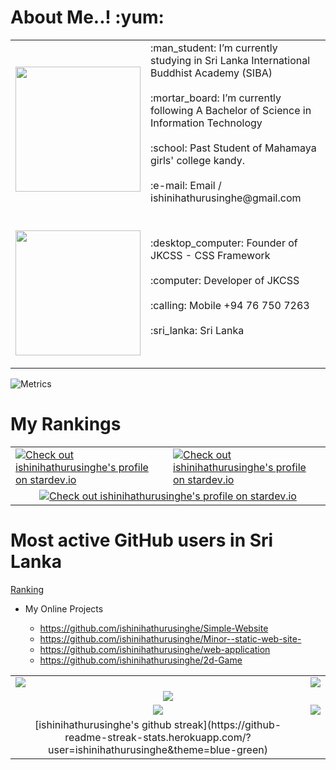 <h1>About Me..! :yum: </h1>
 
<table border="0">
  <tr>
    <td><p><img src="https://avatars.githubusercontent.com/u/101358580?v=4" style="width:200px;"></p></td>
    <td>      
       :man_student: I’m currently studying in Sri Lanka International Buddhist Academy (SIBA) <br><br>
       :mortar_board: I’m currently following A Bachelor of Science in Information Technology <br><br>
       :school: Past Student of Mahamaya girls' college kandy. <br><br>
       :e-mail: Email / ishinihathurusinghe@gmail.com  <br><br>   
    </td>
  </tr>
  <tr>
    <td><p><img src="https://avatars.githubusercontent.com/u/111488170?s=200&v=4" style="width:200px;"></p></td>
    <td>      
       :desktop_computer: Founder of JKCSS - CSS Framework <br><br>
       :computer: Developer of JKCSS <br><br>
       :calling: Mobile  +94 76 750 7263 <br><br>
       :sri_lanka: Sri Lanka  <br><br>        
    </td>

  </tr>
</table>

![Metrics](https://metrics.lecoq.io/ishinihathurusinghe?template=classic&base.indepth=true&base.hireable=true&repositories.forks=true&isocalendar=1&languages=1&lines=1&stars=1&followup=1&people=1&introduction=1&repositories=1&discussions=1&achievements=1&notable=1&activity=1&base=header%2C%20activity%2C%20community%2C%20repositories%2C%20metadata&base.indepth=true&base.hireable=true&repositories.batch=100&repositories.forks=true&repositories.affiliations=owner&isocalendar=false&isocalendar.duration=full-year&languages=false&languages.limit=8&languages.threshold=0%25&languages.other=false&languages.colors=github&languages.sections=most-used&languages.indepth=false&languages.analysis.timeout=15&languages.categories=markup%2C%20programming&languages.recent.categories=markup%2C%20programming&languages.recent.load=300&languages.recent.days=14&lines=false&lines.sections=base&lines.repositories.limit=4&lines.history.limit=1&stars=false&stars.limit=4&followup=false&followup.sections=repositories&followup.indepth=false&followup.archived=true&people=false&people.limit=24&people.identicons=false&people.identicons.hide=false&people.size=28&people.types=followers%2C%20following&people.shuffle=false&introduction=false&introduction.title=true&repositories=false&repositories.pinned=0&repositories.starred=0&repositories.random=0&repositories.order=featured%2C%20pinned%2C%20starred%2C%20random&discussions=false&discussions.categories=true&discussions.categories.limit=0&achievements=false&achievements.threshold=C&achievements.secrets=true&achievements.display=detailed&achievements.limit=0&notable=false&notable.from=organization&notable.repositories=false&notable.indepth=false&notable.types=commit&activity=false&activity.limit=5&activity.load=300&activity.days=14&activity.visibility=all&activity.timestamps=false&activity.filter=all&config.timezone=Asia%2FColombo&config.twemoji=true&config.octicon=true&config.display=large)

<h1>My Rankings</h1>

<table>
 <tr>
  <td>
   <a href="https://stardev.io/developers/ishinihathurusinghe"><img alt="Check out ishinihathurusinghe's profile on stardev.io" src="https://stardev.io/developers/ishinihathurusinghe/badge/languages/global.svg" /></a>
  </td>
  <td>
   <a href="https://stardev.io/developers/ishinihathurusinghe"><img alt="Check out ishinihathurusinghe's profile on stardev.io" src="https://stardev.io/developers/ishinihathurusinghe/badge/languages/country.svg" /></a>
  </td>
 </tr>
 <tr>
  <td colspan="2" align="center">
  <a href="https://stardev.io/developers/ishinihathurusinghe"><img alt="Check out ishinihathurusinghe's profile on stardev.io" src="https://stardev.io/developers/ishinihathurusinghe/badge/languages/locality.svg" /></a>
  </td>
 </tr>
</table>

<h1>Most active GitHub users in Sri Lanka</h1>

[Ranking](https://commits.top/sri_lanka_public.html)


- My Online Projects

  - https://github.com/ishinihathurusinghe/Simple-Website
  - https://github.com/ishinihathurusinghe/Minor--static-web-site-
  - https://github.com/ishinihathurusinghe/web-application
  - https://github.com/ishinihathurusinghe/2d-Game
 

 
 

 
 
<table>
 <tr>
  <td>
   <img src="https://github-readme-stats.vercel.app/api?username=ishinihathurusinghe&&show_icons=true&title_color=ffffff&icon_color=bb2acf&text_color=daf7dc&bg_color=151515">
  </td>
  <td>
   <img src="https://github-readme-stats.vercel.app/api/top-langs/?username=ishinihathurusinghe&show_icons=true&theme=radical">
  </td>
 </tr>
 <tr>
  <td  colspan="2" align="center">
  <img src="https://github-profile-summary-cards.vercel.app/api/cards/profile-details?username=ishinihathurusinghe&theme=github_dark"/>
  </td>
 </tr>
 <tr>
  <td align="center">
  <img src="https://github-profile-summary-cards.vercel.app/api/cards/stats?username=ishinihathurusinghe&theme=github_dark"/>
  </td>
  <td align="center">
  <img src="https://github-profile-summary-cards.vercel.app/api/cards/productive-time?username=ishinihathurusinghe&theme=github_dark"/>
  </td>
 </tr>
 <tr>
  <td align="center">
   [ishinihathurusinghe's github streak](https://github-readme-streak-stats.herokuapp.com/?user=ishinihathurusinghe&theme=blue-green)
  </td>
 </tr>
</table>
  
 





















